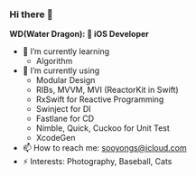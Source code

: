 
### Hi there 👋
__WD(Water Dragon):  iOS Developer__ 
- 🌱 I’m currently learning 
  - Algorithm
- 💬 I’m currently using 
  - Modular Design
  - RIBs, MVVM, MVI (ReactorKit in Swift)
  - RxSwift for Reactive Programming
  - Swinject for DI
  - Fastlane for CD
  - Nimble, Quick, Cuckoo for Unit Test
  - XcodeGen
- 📫 How to reach me: sooyongs@icloud.com 
- ⚡ Interests: Photography, Baseball, Cats
